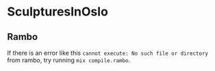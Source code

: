# SculpturesInOslo

## Rambo
If there is an error like this `cannot execute: No such file or directory` from rambo, try running `mix compile.rambo`.
